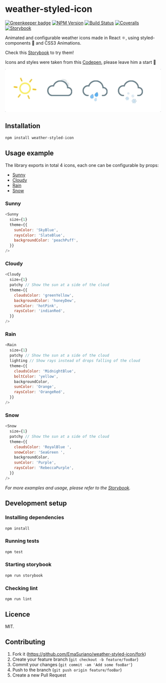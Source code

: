 # weather-styled-icon

[![Greenkeeper badge][greenkeeper-image]](https://greenkeeper.io/)
[![NPM Version][npm-image]][npm-url]
[![Build Status][travis-image]][travis-url]
[![Coveralls][coverrals-image]][coverrals-url]
[![Storybook][storybook-image]][demo-link]

Animated and configurable weather icons made in React ⚛️, using styled-components 💅 and CSS3 Animations.

Check this [Storybook][demo-link] to try them!

Icons and styles were taken from this [Codepen](https://codepen.io/joshbader/pen/EjXgqr?q=weather&limit=all&type=type-pens), please leave him a start 🌟

![Weather styled Icon](docs/weather-styled-icon.gif)

## Installation

```sh
npm install weather-styled-icon
```

## Usage example

The library exports in total 4 icons, each one can be configurable by props:

* [Sunny](#Sunny)
* [Cloudy](#Cloudy)
* [Rain](#Rain)
* [Snow](#Snow)

### Sunny

```javascript
<Sunny
  size={1}
  theme={{
    sunColor: 'SkyBlue',
    raysColor: 'SlateBlue',
    backgroundColor: 'peachPuff',
  }}
/>
```

### Cloudy

```javascript
<Cloudy
  size={1}
  patchy // Show the sun at a side of the cloud
  theme={{
    cloudsColor: 'greenYellow',
    backgroundColor: 'honeyDew',
    sunColor: 'hotPink',
    raysColor: 'indianRed',
  }}
/>
```

### Rain

```javascript
<Rain
  size={1}
  patchy // Show the sun at a side of the cloud
  lighting // Show rays instead of drops falling of the cloud
  theme={{
    cloudsColor: 'MidnightBlue',
    boltColor: 'yellow',
    backgroundColor,
    sunColor: 'Orange',
    raysColor: 'OrangeRed',
  }}
/>
```

### Snow

```javascript
<Snow
  size={1}
  patchy // Show the sun at a side of the cloud
  theme={{
    cloudsColor: 'RoyalBlue ',
    snowColor: 'SeaGreen ',
    backgroundColor,
    sunColor: 'Purple',
    raysColor: 'RebeccaPurple',
  }}
/>
```

_For more examples and usage, please refer to the [Storybook][demo-link]._

## Development setup

### Installing dependencies

```sh
npm install
```

### Running tests

```sh
npm test
```

### Starting storybook

```sh
npm run storybook
```

### Checking lint

```sh
npm run lint
```

## Licence

MIT.

## Contributing

1. Fork it (<https://github.com/EmaSuriano/weather-styled-icon/fork>)
2. Create your feature branch (`git checkout -b feature/fooBar`)
3. Commit your changes (`git commit -am 'Add some fooBar'`)
4. Push to the branch (`git push origin feature/fooBar`)
5. Create a new Pull Request

<!-- Markdown link & img dfn's -->

[greenkeeper-image]: https://badges.greenkeeper.io/EmaSuriano/weather-styled-icon.svg
[npm-image]: https://badge.fury.io/js/weather-styled-icon.svg
[npm-url]: https://www.npmjs.com/package/weather-styled-icon
[travis-image]: https://travis-ci.org/EmaSuriano/weather-styled-icon.svg?branch=master
[travis-url]: https://travis-ci.org/EmaSuriano/weather-styled-icon
[wiki]: https://github.com/yourname/yourproject/wiki
[storybook-image]: https://img.shields.io/badge/%F0%9F%93%93-Storybook-ff69b4.svg
[demo-link]: https://emasuriano.github.io/weather-styled-icon/?selectedKind=%40Welcome
[coverrals-image]: https://coveralls.io/repos/github/EmaSuriano/weather-styled-icon/badge.svg?branch=master
[coverrals-url]: https://coveralls.io/github/EmaSuriano/weather-styled-icon
